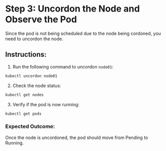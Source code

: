 # Step 3: Uncordon the Node and Observe the Pod

Since the pod is not being scheduled due to the node being cordoned, you need to uncordon the node.

## Instructions:

1. Run the following command to uncordon `node01`:

```sh
kubectl uncordon node01
```

2. Check the node status:

```sh
kubectl get nodes
```

3. Verify if the pod is now running:

```sh
kubectl get pods
```

### Expected Outcome:

Once the node is uncordoned, the pod should move from Pending to Running.